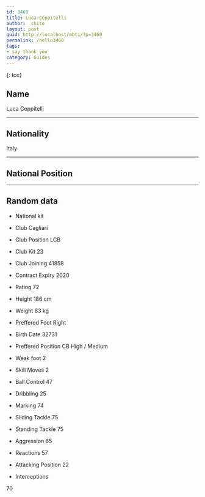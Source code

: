 ```yaml
---
id: 3460
title: Luca Ceppitelli
author:  chito 
layout: post
guid: http://localhost/mbti/?p=3460
permalink: /hello3460
tags:
- say thank you
category: Guides
---
```



{: toc}


## Name  
Luca Ceppitelli 

* * *

## Nationality  
Italy 

* * *

## National Position 

* * *

## Random data 

  * National kit 
  * Club 
Cagliari 

  * Club Position 
LCB 

  * Club Kit 
23 

  * Club Joining 
41858 

  * Contract Expiry 
2020 

  * Rating 
72 

  * Height 
186 cm 

  * Weight 
83 kg 

  * Preffered Foot 
Right 

  * Birth Date 
32731 

  * Preffered Position 
CB High / Medium 

  * Weak foot 
2 

  * Skill Moves 
2 

  * Ball Control 
47 

  * Dribbling 
25 

  * Marking 
74 

  * Sliding Tackle 
75 

  * Standing Tackle 
75 

  * Aggression 
65 

  * Reactions 
57 

  * Attacking Position 
22 

  * Interceptions 

70</ul>